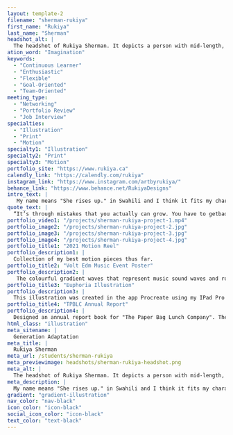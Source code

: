 ```yaml
---
layout: template-2
filename: "sherman-rukiya" 
first_name: "Rukiya"
last_name: "Sherman"
headshot_alt: |
  The headshot of Rukiya Sherman. It depicts a person with mid-length, curled, black hair and a headband, smiling brightly whilst facing the camera.
ation_word: "Imagination"
keywords:
  - "Continuous Learner"
  - "Enthusiastic"
  - "Flexible"
  - "Goal-Oriented"
  - "Team-Oriented"
meeting_type:
  - "Networking"
  - "Portfolio Review"
  - "Job Interview"
specialties:
  - "Illustration"
  - "Print"
  - "Motion"
specialty1: "Illustration"
specialty2: "Print"
specialty3: "Motion"
portfolio_site: "https://www.rukiya.ca"
calendly_link: "https://calendly.com/rukiya"
instagram_link: "https://www.instagram.com/artbyrukiya/"
behance_link: "https://www.behance.net/RukiyaDesigns"
intro_text: |
   My name means "She rises up." in Swahili and I think it fits my character as a designer because no matter the challenges that are thrown my way, I always find a creative way to overcome them and reach my goals.
quote_text: |
  “It’s through mistakes that you actually can grow. You have to getbad in order to get good.”
portfolio_video1: "/projects/sherman-rukiya-project-1.mp4"
portfolio_image2: "/projects/sherman-rukiya-project-2.jpg"
portfolio_image3: "/projects/sherman-rukiya-project-3.jpg"
portfolio_image4: "/projects/sherman-rukiya-project-4.jpg"
portfolio_title1: "2021 Motion Reel"
portfolio_description1: |
  Collection of my best motion pieces thus far.
portfolio_title2: "Volt Edm Music Event Poster"
portfolio_description2: |
   The colourful gradient waves that represent music sound waves and rounded for an inviting feel. Different sized gradient waves and lengths to represent the diversity that everyone no matter their race, gender, etc. can come together at this festival to enjoy the rhythm.
portfolio_title3: "Euphoria Illustration"
portfolio_description3: |
  This illustration was created in the app Procreate using my IPad Pro and apple pencil. I played with different colours and textures in the drawing. My art style is semi-realism, taking inspiration from anime art of bigger eyes and lips with rounder head shape. 
portfolio_title4: "TPBLC Annual Report"
portfolio_description4: |
  Designed an annual report book for "The Paper Bag Lunch Company". The concept is to play on the name of the company and make the pages look like a paper bag. This will be achieved by using a paper texture and having the titles appear as if cut out of the page.
html_class: "illustration"
meta_sitename: |
  Generation Adaptation
meta_title: |
  Rukiya Sherman
meta_url: /students/sherman-rukiya
meta_previewimage: headshots/sherman-rukiya-headshot.png
meta_alt: |
  The headshot of Rukiya Sherman. It depicts a person with mid-length, curled, black hair and a headband, smiling brightly whilst facing the camera.
meta_description: |
  My name means "She rises up." in Swahili and I think it fits my character as a designer because no matter the challenges that are thrown my way, I always find a creative way to overcome them and reach my goals.
gradient: "gradient-illustration"
nav_color: "nav-black"
icon_color: "icon-black"
social_icon_color: "icon-black"
text_color: "text-black"
---
```


